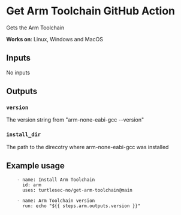 # Get Arm Toolchain GitHub Action

Gets the Arm Toolchain

**Works on**: Linux, Windows and MacOS 

## Inputs

No inputs

## Outputs

### `version`

The version string from "arm-none-eabi-gcc --version"

### `install_dir`

The path to the direcotry where arm-none-eabi-gcc was installed

## Example usage

~~~~
    - name: Install Arm Toolchain
      id: arm
      uses: turtlesec-no/get-arm-toolchain@main

    - name: Arm Toolchain version
      run: echo "${{ steps.arm.outputs.version }}"
~~~~
